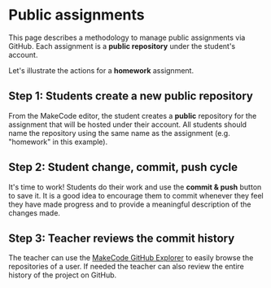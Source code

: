 # Public assignments

This page describes a methodology to manage public assignments via GitHub. 
Each assignment is a **public repository** under the student's account.

Let's illustrate the actions for a **homework** assignment.

## Step 1: Students create a new public repository 

From the MakeCode editor, the student creates a **public** repository for the assignment that will be hosted under their account. All students should name the repository using the same name as the assignment (e.g. "homework" in this example).

## Step 2: Student change, commit, push cycle

It's time to work! Students do their work and use the **commit & push** button to save it. It is a good idea to encourage them to commit whenever they feel
they have made progress and to provide a meaningful description of the changes made.

## Step 3: Teacher reviews the commit history

The teacher can use the [MakeCode GitHub Explorer](https://makecode.com/github-explorer) to easily browse the repositories of a user. If needed the teacher can also review the entire history of the project on GitHub.
